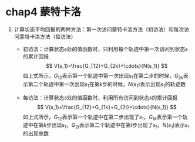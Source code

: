 # chap4 蒙特卡洛

1. 计算状态平均回报的两种方法：第一次访问蒙特卡洛方法（初访法）和每次访问蒙特卡洛方法（每访法）

   * 初访法：计算状态$s$处的值函数时，只利用每个轨迹中第一次访问到状态$s$的累计回报
     $$
     V(s_1)=\frac{G_{12}+G_{2k}+\cdots}{N(s_1)}
     $$
     如上式所示，$G_{12}$表示第一个轨迹中第一次出现$s_1$在第二步的时候，$G_{2k}$表示第二个轨迹中第一次出现$s_1$在第$k$步的时候，$N(s_1)$表示出现$s_1$的轨迹数

   * 每访法：计算状态$s$处的值函数时，利用所有访问到状态$s$的累计回报
     $$
     V(s_1)=\frac{G_{12}+G_{1k}+G_{2t}+\cdots}{N(s_1)}
     $$
     如上式所示，$G_{12}$表示第一个轨迹中在第二步出现了$s_1$，$G_{1k}$表示第一个轨迹中在第$k$步出现$s_1$，$G_{2t}$表示第二个轨迹中在第$t$步出现了$s_1$，$N(s_1)$表示$s_1$的出现总数